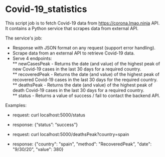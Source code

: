 # Covid-19_statistics

This script job is to fetch Covid-19 data from https://corona.lmao.ninja API.
It contains a Python service that scrapes data from external API.

The service's job:
* Response with JSON format on any request (support error handling).
* Scrape data from an external API to retrieve Covid-19 data.
* Serve 4 endpoints:		
	** newCasesPeak - Returns the date (and value) of the highest peak of new Covid-19 cases in the last 30 days for a required country.		
	** recoveredPeak - Returns the date (and value) of the highest peak of recovered Covid-19 cases in the last 30 days for the required country.		
	** deathsPeak - Returns the date (and value) of the highest peak of death Covid-19 cases in the last 30 days for a required country.		
	** status - Returns a value of success / fail to contact the backend API.


Examples:
   - request:     curl localhost:5000/status
   - response: 	  {“status”: “success”}
    
   - request:     curl localhost:5000/deathsPeak?country=spain
   - response:	  {"country": "spain", "method": "RecoveredPeak", "date": "9/30/20", "value": 380}
